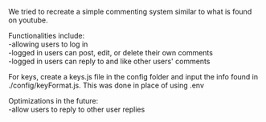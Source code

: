 We tried to recreate a simple commenting system similar to what is found on youtube. <br />

Functionalities include: <br />
-allowing users to log in <br />
-logged in users can post, edit, or delete their own comments <br />
-logged in users can reply to and like other users' comments<br />

For keys, create a keys.js file in the config folder and input the info found in ./config/keyFormat.js. This was done in place of using .env <br />

Optimizations in the future: <br />
-allow users to reply to other user replies